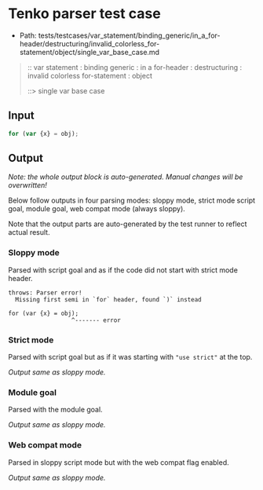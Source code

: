 # Tenko parser test case

- Path: tests/testcases/var_statement/binding_generic/in_a_for-header/destructuring/invalid_colorless_for-statement/object/single_var_base_case.md

> :: var statement : binding generic : in a for-header : destructuring : invalid colorless for-statement : object
>
> ::> single var base case

## Input

`````js
for (var {x} = obj);
`````

## Output

_Note: the whole output block is auto-generated. Manual changes will be overwritten!_

Below follow outputs in four parsing modes: sloppy mode, strict mode script goal, module goal, web compat mode (always sloppy).

Note that the output parts are auto-generated by the test runner to reflect actual result.

### Sloppy mode

Parsed with script goal and as if the code did not start with strict mode header.

`````
throws: Parser error!
  Missing first semi in `for` header, found `)` instead

for (var {x} = obj);
                  ^------- error
`````

### Strict mode

Parsed with script goal but as if it was starting with `"use strict"` at the top.

_Output same as sloppy mode._

### Module goal

Parsed with the module goal.

_Output same as sloppy mode._

### Web compat mode

Parsed in sloppy script mode but with the web compat flag enabled.

_Output same as sloppy mode._
